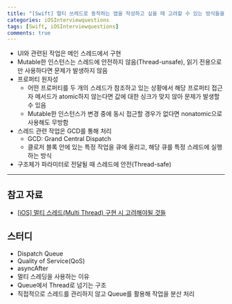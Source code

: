 ```yaml
---
title: "[Swift] 멀티 쓰레드로 동작하는 앱을 작성하고 싶을 때 고려할 수 있는 방식들을 설명하시오."
categories: iOSInterviewquestions
tags: [Swift, iOSInterviewquestions]
comments: true
---
```


- UI와 관련된 작업은 메인 스레드에서 구현
- Mutable한 인스턴스는 스레드에 안전하지 않음(Thread-unsafe), 읽기 전용으로만 사용하다면 문제가 발생하지 않음
- 프로퍼티 원자성
    - 어떤 프로퍼티를 두 개의 스레드가 참조하고 있는 상황에서 해당 프로퍼티 접근자 메서드가 atomic하지 않는다면 값에 대한 싱크가 맞지 않아 문제가 발생할 수 있음
    - Mutable한 인스턴스가 변경 중에 동시 접근할 경우가 없다면 nonatomic으로 사용해도 무방함
- 스레드 관련 작업은 GCD를 통해 처리
    - GCD: Grand Central Dispatch
    - 클로저 블록 안에 있는 특정 작업을 큐에 올리고, 해당 큐를 특정 스레드에 실행하는 방식
- 구조체가 파라미터로 전달될 때 스레드에 안전(Thread-safe)

---

## 참고 자료

- [[iOS] 멀티 스레드(Multi Thread) 구현 시 고려해야될 것들](https://gwangyonglee.tistory.com/47)

## 스터디

- Dispatch Queue
- Quality of Service(QoS)
- asyncAfter
- 멀티 스레딩을 사용하는 이유
- Queue에서 Thread로 넘기는 구조
- 직접적으로 스레드를 관리하지 않고 Queue를 활용해 작업을 분산 처리